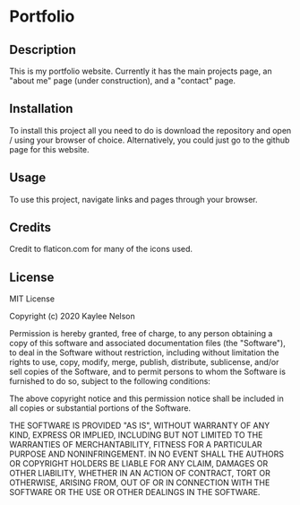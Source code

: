 # Portfolio

## Description

This is my portfolio website. Currently it has the main projects page, an "about me" page (under construction), and a "contact" page.

## Installation

To install this project all you need to do is download the repository and open / using your browser of choice. Alternatively, you could just go to the github page for this website.

## Usage

To use this project, navigate links and pages through your browser.

## Credits

Credit to flaticon.com for many of the icons used. 

## License

MIT License

Copyright (c) 2020 Kaylee Nelson

Permission is hereby granted, free of charge, to any person obtaining a copy
of this software and associated documentation files (the "Software"), to deal
in the Software without restriction, including without limitation the rights
to use, copy, modify, merge, publish, distribute, sublicense, and/or sell
copies of the Software, and to permit persons to whom the Software is
furnished to do so, subject to the following conditions:

The above copyright notice and this permission notice shall be included in all
copies or substantial portions of the Software.

THE SOFTWARE IS PROVIDED "AS IS", WITHOUT WARRANTY OF ANY KIND, EXPRESS OR
IMPLIED, INCLUDING BUT NOT LIMITED TO THE WARRANTIES OF MERCHANTABILITY,
FITNESS FOR A PARTICULAR PURPOSE AND NONINFRINGEMENT. IN NO EVENT SHALL THE
AUTHORS OR COPYRIGHT HOLDERS BE LIABLE FOR ANY CLAIM, DAMAGES OR OTHER
LIABILITY, WHETHER IN AN ACTION OF CONTRACT, TORT OR OTHERWISE, ARISING FROM,
OUT OF OR IN CONNECTION WITH THE SOFTWARE OR THE USE OR OTHER DEALINGS IN THE
SOFTWARE.
